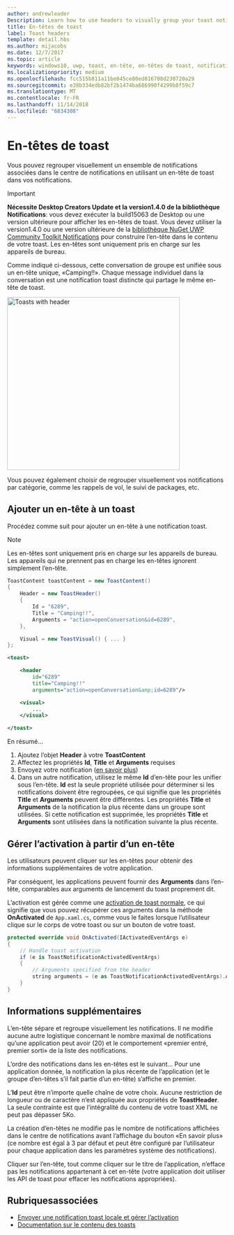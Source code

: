 ```yaml
---
author: andrewleader
Description: Learn how to use headers to visually group your toast notifications in Action Center.
title: En-têtes de toast
label: Toast headers
template: detail.hbs
ms.author: mijacobs
ms.date: 12/7/2017
ms.topic: article
keywords: windows10, uwp, toast, en-tête, en-têtes de toast, notification, regrouper les toasts, centre de notifications
ms.localizationpriority: medium
ms.openlocfilehash: fcc515b811a11be045ce80ed816708d230720a29
ms.sourcegitcommit: e38b334edb82bf2b1474ba686990f4299b8f59c7
ms.translationtype: MT
ms.contentlocale: fr-FR
ms.lasthandoff: 11/14/2018
ms.locfileid: "6834308"
---
```

# <a name="toast-headers"></a>En-têtes de toast

Vous pouvez regrouper visuellement un ensemble de notifications associées dans le centre de notifications en utilisant un en-tête de toast dans vos notifications.

> [!IMPORTANT]
> **Nécessite Desktop Creators Update et la version1.4.0 de la bibliothèque Notifications**: vous devez exécuter la build15063 de Desktop ou une version ultérieure pour afficher les en-têtes de toast. Vous devez utiliser la version1.4.0 ou une version ultérieure de la [bibliothèque NuGet UWP Community Toolkit Notifications](https://www.nuget.org/packages/Microsoft.Toolkit.Uwp.Notifications/) pour construire l’en-tête dans le contenu de votre toast. Les en-têtes sont uniquement pris en charge sur les appareils de bureau.

Comme indiqué ci-dessous, cette conversation de groupe est unifiée sous un en-tête unique, «Camping!!». Chaque message individuel dans la conversation est une notification toast distincte qui partage le même en-tête de toast.

<img alt="Toasts with header" src="images/toast-headers-action-center.png" width="396"/>

Vous pouvez également choisir de regrouper visuellement vos notifications par catégorie, comme les rappels de vol, le suivi de packages, etc.

## <a name="add-a-header-to-a-toast"></a>Ajouter un en-tête à un toast

Procédez comme suit pour ajouter un en-tête à une notification toast.

> [!NOTE]
> Les en-têtes sont uniquement pris en charge sur les appareils de bureau. Les appareils qui ne prennent pas en charge les en-têtes ignorent simplement l’en-tête.

```csharp
ToastContent toastContent = new ToastContent()
{
    Header = new ToastHeader()
    {
        Id = "6289",
        Title = "Camping!!",
        Arguments = "action=openConversation&id=6289",
    },

    Visual = new ToastVisual() { ... }
};
```

```xml
<toast>

    <header
        id="6289"
        title="Camping!!"
        arguments="action=openConversation&amp;id=6289"/>

    <visual>
        ...
    </visual>

</toast>
```

En résumé...

1. Ajoutez l’objet **Header** à votre **ToastContent**
2. Affectez les propriétés **Id**, **Title** et **Arguments** requises
3. Envoyez votre notification ([en savoir plus](send-local-toast.md))
4. Dans un autre notification, utilisez le même **Id** d’en-tête pour les unifier sous l’en-tête. **Id** est la seule propriété utilisée pour déterminer si les notifications doivent être regroupées, ce qui signifie que les propriétés **Title** et **Arguments** peuvent être différentes. Les propriétés **Title** et **Arguments** de la notification la plus récente dans un groupe sont utilisées. Si cette notification est supprimée, les propriétés **Title** et **Arguments** sont utilisées dans la notification suivante la plus récente.


## <a name="handle-activation-from-a-header"></a>Gérer l’activation à partir d’un en-tête

Les utilisateurs peuvent cliquer sur les en-têtes pour obtenir des informations supplémentaires de votre application.

Par conséquent, les applications peuvent fournir des **Arguments** dans l’en-tête, comparables aux arguments de lancement du toast proprement dit.

L’activation est gérée comme une [activation de toast normale](send-local-toast.md#handling-activation-1), ce qui signifie que vous pouvez récupérer ces arguments dans la méthode **OnActivated** de `App.xaml.cs`, comme vous le faites lorsque l’utilisateur clique sur le corps de votre toast ou sur un bouton de votre toast.

```csharp
protected override void OnActivated(IActivatedEventArgs e)
{
    // Handle toast activation
    if (e is ToastNotificationActivatedEventArgs)
    {
        // Arguments specified from the header
        string arguments = (e as ToastNotificationActivatedEventArgs).Argument;
    }
}
```


## <a name="additional-info"></a>Informations supplémentaires

L’en-tête sépare et regroupe visuellement les notifications. Il ne modifie aucune autre logistique concernant le nombre maximal de notifications qu’une application peut avoir (20) et le comportement «premier entré, premier sorti» de la liste des notifications.

L’ordre des notifications dans les en-têtes est le suivant... Pour une application donnée, la notification la plus récente de l’application (et le groupe d’en-têtes s’il fait partie d’un en-tête) s’affiche en premier.

L’**Id** peut être n’importe quelle chaîne de votre choix. Aucune restriction de longueur ou de caractère n’est appliquée aux propriétés de **ToastHeader**. La seule contrainte est que l’intégralité du contenu de votre toast XML ne peut pas dépasser 5Ko.

La création d’en-têtes ne modifie pas le nombre de notifications affichées dans le centre de notifications avant l’affichage du bouton «En savoir plus» (ce nombre est égal à 3 par défaut et peut être configuré par l’utilisateur pour chaque application dans les paramètres système des notifications).

Cliquer sur l’en-tête, tout comme cliquer sur le titre de l’application, n’efface pas les notifications appartenant à cet en-tête (votre application doit utiliser les API de toast pour effacer les notifications appropriées).


## <a name="related-topics"></a>Rubriquesassociées

- [Envoyer une notification toast locale et gérer l’activation](send-local-toast.md)
- [Documentation sur le contenu des toasts](adaptive-interactive-toasts.md)